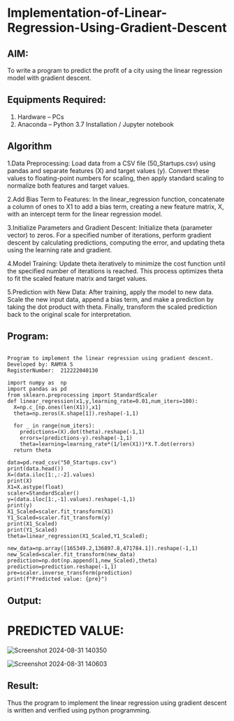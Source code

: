 # Implementation-of-Linear-Regression-Using-Gradient-Descent

## AIM:
To write a program to predict the profit of a city using the linear regression model with gradient descent.

## Equipments Required:
1. Hardware – PCs
2. Anaconda – Python 3.7 Installation / Jupyter notebook

## Algorithm
1.Data Preprocessing: Load data from a CSV file (50_Startups.csv) using pandas and separate features (X) and target values (y). Convert these values to floating-point numbers for scaling, then apply standard scaling to normalize both features and target values.

2.Add Bias Term to Features: In the linear_regression function, concatenate a column of ones to X1 to add a bias term, creating a new feature matrix, X, with an intercept term for the linear regression model.

3.Initialize Parameters and Gradient Descent: Initialize theta (parameter vector) to zeros. For a specified number of iterations, perform gradient descent by calculating predictions, computing the error, and updating theta using the learning rate and gradient.

4.Model Training: Update theta iteratively to minimize the cost function until the specified number of iterations is reached. This process optimizes theta to fit the scaled feature matrix and target values.

5.Prediction with New Data: After training, apply the model to new data. Scale the new input data, append a bias term, and make a prediction by taking the dot product with theta. Finally, transform the scaled prediction back to the original scale for interpretation.
## Program:

```

Program to implement the linear regression using gradient descent.
Developed by: RAMYA S
RegisterNumber:  212222040130

import numpy as  np
import pandas as pd
from sklearn.preprocessing import StandardScaler
def linear_regression(x1,y,learning_rate=0.01,num_iters=100):
  X=np.c_[np.ones(len(X1)),x1]
  theta=np.zeros(X.shape[1]).reshape(-1,1)

  for _ in range(num_iters):
    predictions=(X).dot(theta).reshape(-1,1)
    errors=(predictions-y).reshape(-1,1)        
    theta=learning=learning_rate*(1/len(X1))*X.T.dot(errors)
  return theta

data=pd.read_csv("50_Startups.csv")
print(data.head())
X=(data.iloc[1:,:-2].values)
print(X)
X1=X.astype(float)
scaler=StandardScaler()
y=(data.iloc[1:,-1].values).reshape(-1,1)
print(y)
X1_Scaled=scaler.fit_transform(X1)
Y1_Scaled=scaler.fit_transform(y)
print(X1_Scaled)
print(Y1_Scaled)
theta=linear_regression(X1_Scaled,Y1_Scaled);

new_data=np.array([165349.2,136897.8,471784.1]).reshape(-1,1)
new_Scaled=scaler.fit_transform(new_data)
prediction=np.dot(np.append(1,new_Scaled),theta)
prediction=prediction.reshape(-1,1)
pre=scaler.inverse_transform(prediction)
print(f"Predicted value: {pre}")

```

## Output:
# PREDICTED VALUE:

![Screenshot 2024-08-31 140350](https://github.com/user-attachments/assets/18385998-acfe-4b9f-a34a-6db9f81e7c00)

![Screenshot 2024-08-31 140603](https://github.com/user-attachments/assets/5d8fadbb-67e8-4c39-b4b9-bf74b3b70e19)


## Result:
Thus the program to implement the linear regression using gradient descent is written and verified using python programming.
